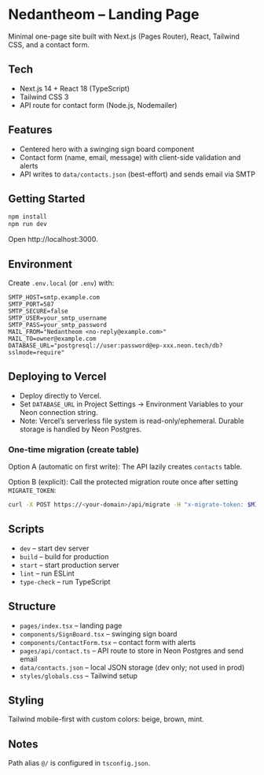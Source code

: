 # Nedantheom – Landing Page

Minimal one-page site built with Next.js (Pages Router), React, Tailwind CSS, and a contact form.

## Tech
- Next.js 14 + React 18 (TypeScript)
- Tailwind CSS 3
- API route for contact form (Node.js, Nodemailer)

## Features
- Centered hero with a swinging sign board component
- Contact form (name, email, message) with client-side validation and alerts
- API writes to `data/contacts.json` (best-effort) and sends email via SMTP

## Getting Started
```bash
npm install
npm run dev
```
Open http://localhost:3000.

## Environment
Create `.env.local` (or `.env`) with:
```dotenv
SMTP_HOST=smtp.example.com
SMTP_PORT=587
SMTP_SECURE=false
SMTP_USER=your_smtp_username
SMTP_PASS=your_smtp_password
MAIL_FROM="Nedantheom <no-reply@example.com>"
MAIL_TO=owner@example.com
DATABASE_URL="postgresql://user:password@ep-xxx.neon.tech/db?sslmode=require"
```

## Deploying to Vercel
- Deploy directly to Vercel.
- Set `DATABASE_URL` in Project Settings → Environment Variables to your Neon connection string.
- Note: Vercel’s serverless file system is read-only/ephemeral. Durable storage is handled by Neon Postgres.

### One-time migration (create table)
Option A (automatic on first write): The API lazily creates `contacts` table.

Option B (explicit): Call the protected migration route once after setting `MIGRATE_TOKEN`:
```bash
curl -X POST https://<your-domain>/api/migrate -H "x-migrate-token: $MIGRATE_TOKEN"
```

## Scripts
- `dev` – start dev server
- `build` – build for production
- `start` – start production server
- `lint` – run ESLint
- `type-check` – run TypeScript

## Structure
- `pages/index.tsx` – landing page
- `components/SignBoard.tsx` – swinging sign board
- `components/ContactForm.tsx` – contact form with alerts
- `pages/api/contact.ts` – API route to store in Neon Postgres and send email
- `data/contacts.json` – local JSON storage (dev only; not used in prod)
- `styles/globals.css` – Tailwind setup

## Styling
Tailwind mobile-first with custom colors: beige, brown, mint.

## Notes
Path alias `@/` is configured in `tsconfig.json`.
